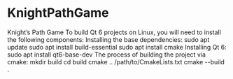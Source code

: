 # KnightPathGame
Knight’s Path Game
To build Qt 6 projects on Linux, you will need to install the following components:
Installing the base dependencies:
sudo apt update
sudo apt install build-essential
sudo apt install cmake
Installing Qt 6:
sudo apt install qt6-base-dev
The process of building the project via cmake:
mkdir build
cd build
cmake .. /path/to/CmakeLists.txt
cmake --build .
